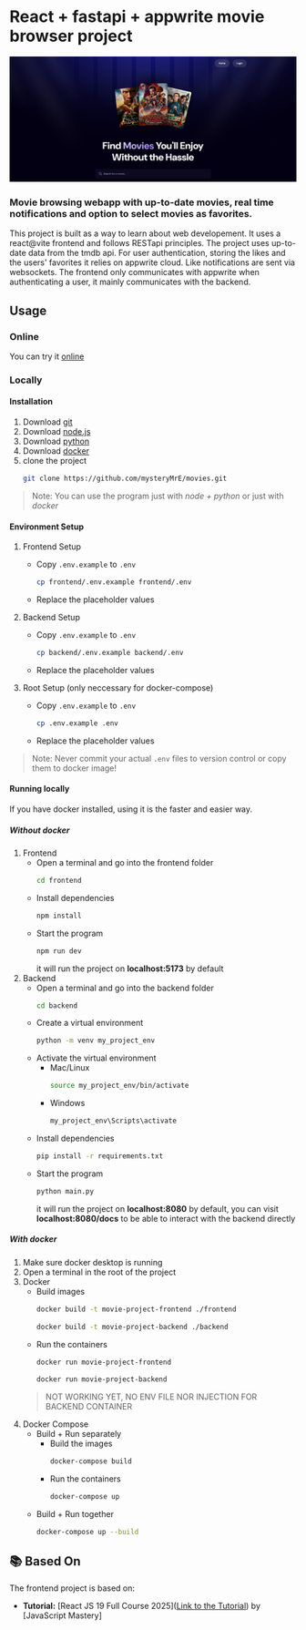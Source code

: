 # React + fastapi + appwrite movie browser project

![Tux, the Linux mascot](/assets/images/main.jpg)


### Movie browsing webapp with up-to-date movies, real time notifications and option to select movies as favorites.

This project is built as a way to learn about web developement. It uses a react@vite frontend and follows RESTapi principles. The project uses up-to-date data from the tmdb api. For user authentication, storing the likes and the users' favorites it relies on appwrite cloud. Like notifications are sent via websockets. The frontend only communicates with appwrite when authenticating a user, it mainly communicates with the backend.

## Usage

### Online
You can try it [online](https://movie-app-frontend-297123749347.europe-west3.run.app)

### Locally

#### Installation
1. Download [git](https://git-scm.com/downloads)
2. Download [node.js](https://nodejs.org/en/download)
3. Download [python](https://www.python.org/downloads/)
4. Download [docker](https://www.docker.com/products/docker-desktop/)
5. clone the project 
   ```bash
   git clone https://github.com/mysteryMrE/movies.git
   ```
> Note: You can use the program just with <em>node + python</em> or just with <em>docker</em>
#### Environment Setup

1. Frontend Setup
   - Copy `.env.example` to `.env`
      ```bash
      cp frontend/.env.example frontend/.env
   - Replace the placeholder values
2. Backend Setup
   - Copy `.env.example` to `.env`
      ```bash
      cp backend/.env.example backend/.env
   - Replace the placeholder values

3. Root Setup (only neccessary for docker-compose)
   - Copy `.env.example` to `.env`
      ```bash
      cp .env.example .env
      ```
   - Replace the placeholder values
      
> Note: Never commit your actual `.env` files to version control or copy them to docker image!

#### Running locally
If you have docker installed, using it is the faster and easier way.
##### Without docker
1. Frontend
   - Open a terminal and go into the frontend folder
      ```bash
      cd frontend
      ```
   - Install dependencies
      ```bash
      npm install
      ```
   - Start the program
      ```bash
      npm run dev
      ```
      it will run the project on <strong>localhost:5173</strong> by default
2. Backend
   - Open a terminal and go into the backend folder
      ```bash
      cd backend
      ```
   - Create a virtual environment
      ```bash
      python -m venv my_project_env
      ```
   - Activate the virtual environment
      - Mac/Linux
         ```bash
         source my_project_env/bin/activate
         ```
      - Windows
         ```bash
         my_project_env\Scripts\activate
         ```
   - Install dependencies
      ```bash
      pip install -r requirements.txt
      ```
   - Start the program
      ```bash
      python main.py
      ```
      it will run the project on <strong>localhost:8080</strong> by default, you can visit <strong>localhost:8080/docs</strong> to be able to interact with the backend directly
##### With docker
1. Make sure docker desktop is running
2. Open a terminal in the root of the project
3. Docker
   - Build images
      ```bash
      docker build -t movie-project-frontend ./frontend
      ```
      ```bash
      docker build -t movie-project-backend ./backend
      ```
   - Run the containers
      ```bash
      docker run movie-project-frontend
      ```
      ```bash
      docker run movie-project-backend
      ```
   > NOT WORKING YET, NO ENV FILE NOR INJECTION FOR BACKEND CONTAINER
4. Docker Compose
   - Build + Run separately
      - Build the images
         ```bash
         docker-compose build
         ```
      - Run the containers
         ```bash
         docker-compose up
         ```
   - Build + Run together
      ```bash
      docker-compose up --build
      ```
## 📚 Based On

The frontend project is based on:
* **Tutorial:** [React JS 19 Full Course 2025]([Link to the Tutorial](https://www.youtube.com/watch?v=dCLhUialKPQ)) by [JavaScript Mastery]
